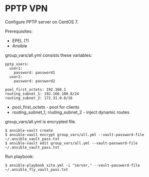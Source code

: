 # PPTP VPN

Configure PPTP server on CentOS 7.

Prerequisites:

- EPEL (?)
- Ansible

group_vars/all.yml consists these variables:

    pptp_users:
      user1:
        password: password1
      user2:
        password: password2

    pool_first_octets: 192.168.1
    routing_subnet_1: 192.168.100.0/24
    routing_subnet_2: 172.31.0.0/16

- pool_first_octets - pool for clients
- routing_subnet_1, routing_subnet_2 - inject dynamic routes

group_vars/all.yml is encrypted file.

    $ ansible-vault create
    $ ansible-vault encrypt group_vars/all.yml --vault-password-file ~/.ansible_vault_pass.txt
    $ ansible-vault edit group_vars/all.yml --vault-password-file ~/.ansible_vault_pass.txt

Run playbook:

    $ ansible-playbook site.yml -i "server," --vault-password-file ~/.ansible_fly_vault_pass.txt

